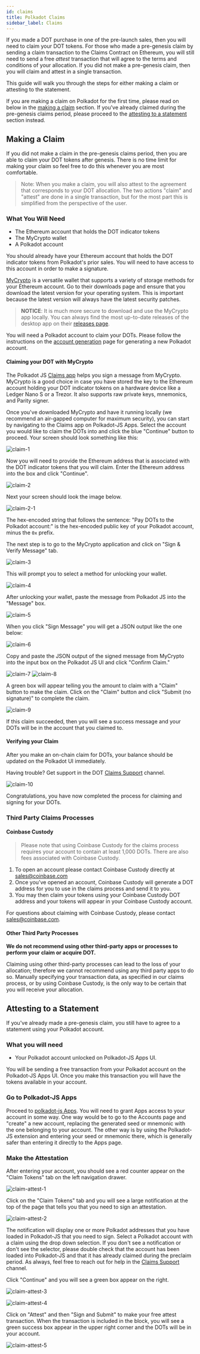 ```yaml
---
id: claims
title: Polkadot Claims
sidebar_label: Claims
---
```


If you made a DOT purchase in one of the pre-launch sales, then you will need to claim your DOT
tokens. For those who made a pre-genesis claim by sending a claim transaction to the Claims Contract
on Ethereum, you will still need to send a free _attest_ transaction that will agree to the terms
and conditions of your allocation. If you did not make a pre-genesis claim, then you will claim and
attest in a single transaction.

This guide will walk you through the steps for either making a claim or attesting to the statement.

If you are making a claim on Polkadot for the first time, please read on below in the
[making a claim](#making-a-claim) section. If you've already claimed during the pre-genesis claims
period, please proceed to the [attesting to a statement](#attesting-to-a-statement) section instead.

## Making a Claim

If you did not make a claim in the pre-genesis claims period, then you are able to claim your DOT
tokens after genesis. There is no time limit for making your claim so feel free to do this whenever
you are most comfortable.

> Note: When you make a claim, you will also attest to the agreement that corresponds to your DOT
> allocation. The two actions "claim" and "attest" are done in a single transaction, but for the
> most part this is simplified from the perspective of the user.

### What You Will Need

- The Ethereum account that holds the DOT indicator tokens
- The MyCrypto wallet
- A Polkadot account

You should already have your Ethereum account that holds the DOT indicator tokens from Polkadot's
prior sales. You will need to have access to this account in order to make a signature.

[MyCrypto][] is a versatile wallet that supports a variety of storage methods for your Ethereum
account. Go to their downloads page and ensure that you download the latest version for your
operating system. This is important because the latest version will always have the latest security
patches.

> **NOTICE**: It is much more secure to download and use the MyCrypto app locally. You can always
> find the most up-to-date releases of the desktop app on their [releases page][mycrypto].

You will need a Polkadot account to claim your DOTs. Please follow the instructions on the [account
generation][] page for generating a new Polkadot account.

#### Claiming your DOT with MyCrypto

The Polkadot JS [Claims app][] helps you sign a message from MyCrypto. MyCrypto is a good choice in
case you have stored the key to the Ethereum account holding your DOT indicator tokens on a hardware
device like a Ledger Nano S or a Trezor. It also supports raw private keys, mnemonics, and Parity
signer.

Once you've downloaded MyCrypto and have it running locally (we recommend an air-gapped computer for
maximum security), you can start by navigating to the Claims app on Polkadot-JS Apps. Select the
account you would like to claim the DOTs into and click the blue "Continue" button to proceed. Your
screen should look something like this:

![claim-1](assets/new-claims/claim-1.png)

Now you will need to provide the Ethereum address that is associated with the DOT indicator tokens
that you will claim. Enter the Ethereum address into the box and click "Continue".

![claim-2](assets/new-claims/claim-2.png)

Next your screen should look the image below.

![claim-2-1](assets/new-claims/claim-2-1.png)

The hex-encoded string that follows the sentence: "Pay DOTs to the Polkadot account:" is the
hex-encoded public key of your Polkadot account, minus the `0x` prefix.

The next step is to go to the MyCrypto application and click on "Sign & Verify Message" tab.

![claim-3](assets/new-claims/claim-3.png)

This will prompt you to select a method for unlocking your wallet.

![claim-4](assets/new-claims/claim-4.png)

After unlocking your wallet, paste the message from Polkadot JS into the "Message" box.

![claim-5](assets/new-claims/claim-5.png)

When you click "Sign Message" you will get a JSON output like the one below:

![claim-6](assets/new-claims/claim-6.png)

Copy and paste the JSON output of the signed message from MyCrypto into the input box on the
Polkadot JS UI and click "Confirm Claim."

![claim-7](assets/new-claims/claim-7.png) ![claim-8](assets/new-claims/claim-8.png)

A green box will appear telling you the amount to claim with a "Claim" button to make the claim.
Click on the "Claim" button and click "Submit (no signature)" to complete the claim.

![claim-9](assets/new-claims/claim-9.png)

If this claim succeeded, then you will see a success message and your DOTs will be in the account
that you claimed to.

#### Verifying your Claim

After you make an on-chain claim for DOTs, your balance should be updated on the Polkadot UI
immediately.

Having trouble? Get support in the DOT [Claims Support][] channel.

![claim-10](assets/new-claims/claim-10.png)

Congratulations, you have now completed the process for claiming and signing for your DOTs.

### Third Party Claims Processes

#### Coinbase Custody

> Please note that using Coinbase Custody for the claims process requires your account to contain at
> least 1,000 DOTs. There are also fees associated with Coinbase Custody.

1. To open an account please contact Coinbase Custody directly at sales@coinbase.com
1. Once you’ve opened an account, Coinbase Custody will generate a DOT address for you to use in the
   claims process and send it to you.
1. You may then claim your tokens using your Coinbase Custody DOT address and your tokens will
   appear in your Coinbase Custody account.

For questions about claiming with Coinbase Custody, please contact sales@coinbase.com.

#### Other Third Party Processes

**We do not recommend using other third-party apps or processes to perform your claim or acquire
DOT.**

Claiming using other third-party processes can lead to the loss of your allocation; therefore we
cannot recommend using any third party apps to do so. Manually specifying your transaction data, as
specified in our claims process, or by using Coinbase Custody, is the only way to be certain that
you will receive your allocation.

## Attesting to a Statement

If you've already made a pre-genesis claim, you still have to agree to a statement using your
Polkadot account.

### What you will need

- Your Polkadot account unlocked on Polkadot-JS Apps UI.

You will be sending a free transaction from your Polkadot account on the Polkadot-JS Apps UI. Once
you make this transaction you will have the tokens available in your account.

### Go to Polkadot-JS Apps

Proceed to [polkadot-js Apps][claims app]. You will need to grant Apps access to your account in
some way. One way would be to go to the Accounts page and "create" a new account, replacing the
generated seed or mnemonic with the one belonging to your account. The other way is by using the
Polkadot-JS extension and entering your seed or mnemonic there, which is generally safer than
entering it directly to the Apps page.

### Make the Attestation

After entering your account, you should see a red counter appear on the "Claim Tokens" tab on the
left navigation drawer.

![claim-attest-1](assets/new-claims/new-attest-1.png)

Click on the "Claim Tokens" tab and you will see a large notification at the top of the page that
tells you that you need to sign an attestation.

![claim-attest-2](assets/new-claims/new-attest-2.png)

The notification will display one or more Polkadot addresses that you have loaded in Polkadot-JS
that you need to sign. Select a Polkadot account with a claim using the drop down selection. If you
don't see a notification or don't see the selector, please double check that the account has been
loaded into Polkadot-JS and that it has already claimed during the preclaim period. As always, feel
free to reach out for help in the [Claims Support][] channel.

Click "Continue" and you will see a green box appear on the right.

![claim-attest-3](assets/new-claims/new-attest-3.png)

![claim-attest-4](assets/new-claims/new-attest-4.png)

Click on "Attest" and then "Sign and Submit" to make your free attest transaction. When the
transaction is included in the block, you will see a green success box appear in the upper right
corner and the DOTs will be in your account.

![claim-attest-5](assets/new-claims/new-attest-5.png)

[mycrypto]: https://download.mycrypto.com/
[account generation]: learn-account-generation
[claims app]: https://polkadot.js.org/apps/#/claims
[claims support]:
  https://riot.im/app/#/room/!kwIkVteRpPRjjTyvTe:web3.foundation?via=web3.foundation&via=matrix.org&via=matrix.parity.io
